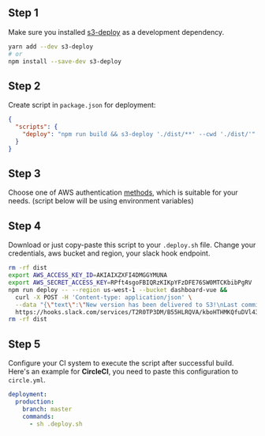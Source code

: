 ## Step 1
Make sure you installed [s3-deploy](https://www.npmjs.com/package/s3-deploy) as a development dependency.
```bash
yarn add --dev s3-deploy
# or
npm install --save-dev s3-deploy
```

## Step 2
Create script in `package.json` for deployment:

```json
{
  "scripts": {
    "deploy": "npm run build && s3-deploy './dist/**' --cwd './dist/'"
  }
}
```

## Step 3
Choose one of AWS authentication [methods](http://docs.aws.amazon.com/cli/latest/userguide/cli-chap-getting-started.html#config-settings-and-precedence), which is suitable for your needs. (script below will be using environment variables)

## Step 4
Download or just copy-paste this script to your `.deploy.sh` file. Change your credentials, aws bucket and region, your slack hook endpoint.

```bash
rm -rf dist
export AWS_ACCESS_KEY_ID=AKIAIXZXFI4DMGGYMUNA
export AWS_SECRET_ACCESS_KEY=RPft4sgoFBIQRzKIKpYFzDFE76SW0MTCKbibPgRV
npm run deploy -- --region us-west-1 --bucket dashboard-vue &&
  curl -X POST -H 'Content-type: application/json' \
  --data "{\"text\":\"New version has been delivered to S3!\nLast commit: $(git log -1 --pretty=%B)\"}" \
  https://hooks.slack.com/services/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
rm -rf dist
```

## Step 5
Configure your CI system to execute the script after successful build. Here's an example for **CircleCI**, you need to paste this configuration to `circle.yml`.
```yaml
deployment:
  production:
    branch: master
    commands:
      - sh .deploy.sh

```
